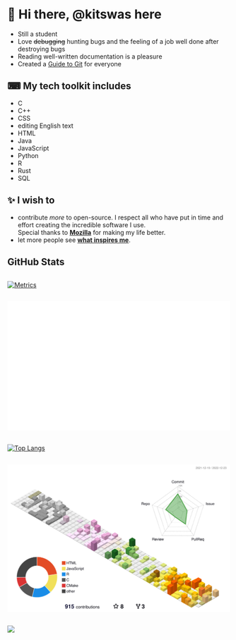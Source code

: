 # 👋 Hi there, @kitswas here

- Still a student
- Love ~~debugging~~ hunting bugs and the feeling of a job well done after destroying bugs
- Reading well-written documentation is a pleasure
- Created a [Guide to Git](https://kitswas.github.io/git-for-all/) for everyone

## ⌨ My tech toolkit includes

- C
- C++
- CSS
- editing English text
- HTML
- Java
- JavaScript
- Python
- R
- Rust
- SQL

## ✨ I wish to

- contribute _more_ to open-source. I respect all who have put in time and effort creating the incredible software I use.  
Special thanks to [**Mozilla**](https://www.mozilla.org/en-GB/) for making my life better.  
- let more people see [**what inspires me**](https://github.com/kitswas/what-inspires-me/blob/master/topics.md).

## GitHub Stats

<div style="display: flex; flex-wrap: wrap;">

[![Metrics](https://metrics.lecoq.io/kitswas?template=classic&base.indepth=true&repositories.forks=true&notable=1&achievements=1&stackoverflow=1&base=header%2C%20activity%2C%20community%2C%20repositories%2C%20metadata&base.indepth=true&base.hireable=false&base.skip=false&achievements=false&achievements.threshold=C&achievements.secrets=true&achievements.display=detailed&achievements.limit=0&notable=false&notable.from=organization&notable.repositories=false&notable.indepth=true&notable.types=commit&notable.self=false&stackoverflow=false&stackoverflow.user=8659747&stackoverflow.sections=answers-top%2C%20questions-top&stackoverflow.limit=2&stackoverflow.lines=4&stackoverflow.lines.snippet=2&config.timezone=Asia%2FKolkata&config.octicon=true)](https://metrics.lecoq.io/)

[![My GitHub Stats](https://raw.githubusercontent.com/kitswas/github-stats/master/generated/overview.svg)](https://github.com/jstrieb/github-stats)

[![Top Langs](https://github-readme-stats-kitswas.vercel.app/api/top-langs/?username=kitswas&count_private=true&langs_count=10&layout=compact&hide=Jupyter%20Notebook%2CGLSL&p=0.314159&q=0.314159)](https://github.com/anuraghazra/github-readme-stats)

<!-- [![Trophies](https://github-profile-trophy.vercel.app/?username=kitswas)](https://github.com/ryo-ma/github-profile-trophy) -->

[![Contributions in 3D](/profile-3d-contrib/profile-season-animate.svg)](https://github.com/marketplace/actions/github-profile-3d-contrib)

</div>

<!---
kitswas/kitswas is a ✨ unique ✨ repository because its `README.md` (this file) appears on your GitHub profile.
You can click the Preview link to take a look at your changes.
--->

![](https://hit.yhype.me/github/profile?user_id=90329875)
